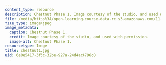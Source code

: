 ```yaml
---
content_type: resource
description: Chestnut Phase 1. Image courtesy of the studio, and used with permission.
file: /media/https%3A/open-learning-course-data-rc.s3.amazonaws.com/11-945-springfield-studio-spring-2004/6e0e54173f3c32be927a24d4ac4796c8_chestnut1.jpg
file_type: image/jpeg
image_metadata:
  caption: Chestnut Phase 1.
  credit: Image courtesy of the studio, and used with permission.
  image-alt: Chestnut Phase 1.
resourcetype: Image
title: chestnut1.jpg
uid: 6e0e5417-3f3c-32be-927a-24d4ac4796c8
---
```

